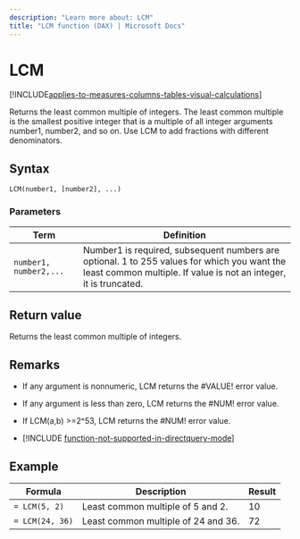 ```yaml
---
description: "Learn more about: LCM"
title: "LCM function (DAX) | Microsoft Docs"
---
```

# LCM

[!INCLUDE[applies-to-measures-columns-tables-visual-calculations](includes/applies-to-measures-columns-tables-visual-calculations.md)]

Returns the least common multiple of integers. The least common multiple is the smallest positive integer that is a multiple of all integer arguments number1, number2, and so on. Use LCM to add fractions with different denominators.  
  
## Syntax  
  
```dax
LCM(number1, [number2], ...)  
```
  
### Parameters  
  
|Term|Definition|  
|--------|--------------|  
|`number1, number2,...`|Number1 is required, subsequent numbers are optional. 1 to 255 values for which you want the least common multiple. If value is not an integer, it is truncated.|  
  
## Return value

Returns the least common multiple of integers.  
  
## Remarks

- If any argument is nonnumeric, LCM returns the #VALUE! error value.  
  
- If any argument is less than zero, LCM returns the #NUM! error value.  
  
- If LCM(a,b) &gt;=2^53, LCM returns the #NUM! error value.  

- [!INCLUDE [function-not-supported-in-directquery-mode](includes/function-not-supported-in-directquery-mode.md)]

## Example  
  
|Formula|Description|Result|  
|-----------|---------------|----------|  
|`= LCM(5, 2)`|Least common multiple of 5 and 2.|10|  
|`= LCM(24, 36)`|Least common multiple of 24 and 36.|72|  
